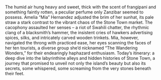The humid air hung heavy and sweet, thick with the scent of frangipani and something faintly rotten, a peculiar perfume only Zanzibar seemed to possess.  Amelia “Mia” Hernandez adjusted the brim of her sunhat, its pale straw a stark contrast to the vibrant chaos of the Stone Town market.  The cacophony assaulted her senses – a riot of Swahili chatter, the rhythmic clang of a blacksmith’s hammer, the insistent cries of hawkers advertising spices, silks, and intricately carved wooden trinkets.  Mia, however, navigated the throng with practiced ease, her eyes scanning the faces of her ten tourists, a diverse group she’d nicknamed “The Wandering Wonders,” for their endearingly haphazard enthusiasm.  Today’s itinerary: a deep dive into the labyrinthine alleys and hidden histories of Stone Town, a journey that promised to unveil not only the island’s beauty but also its secrets, some whispered, some screaming from the very stones beneath their feet.
